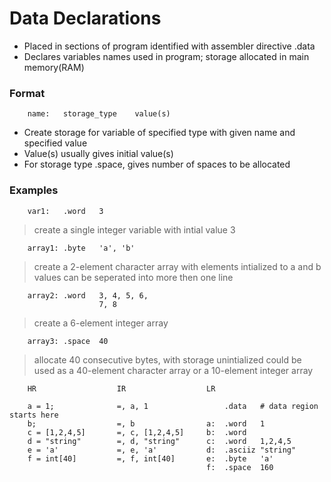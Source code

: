 # Data Declarations

- Placed in sections of program identified with assembler directive .data
- Declares variables names used in program; storage allocated in main memory(RAM)

### Format

        name:   storage_type    value(s)

- Create storage for variable of specified type with given name and specified value
- Value(s) usually gives initial value(s)
- For storage type .space, gives number of spaces to be allocated

### Examples

        var1:   .word   3
> create a single integer variable with intial value 3

        array1: .byte   'a', 'b'
> create a 2-element character array with elements intialized to a and b
> values can be seperated into more then one line

        array2: .word   3, 4, 5, 6,
                        7, 8
> create a 6-element integer array

        array3: .space  40
> allocate 40 consecutive bytes, with storage unintialized
> could be used as a 40-element character array
> or a 10-element integer array


        HR                  IR                  LR

        a = 1;              =, a, 1                 .data   # data region starts here 
        b;                  =, b                a:  .word   1
        c = [1,2,4,5]       =, c, [1,2,4,5]     b:  .word   
        d = "string"        =, d, "string"      c:  .word   1,2,4,5
        e = 'a'             =, e, 'a'           d:  .asciiz "string"
        f = int[40]         =, f, int[40]       e:  .byte   'a'
                                                f:  .space  160

